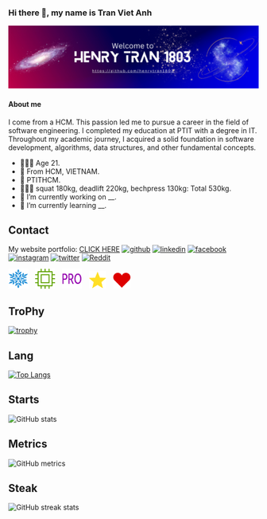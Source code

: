 ### Hi there 👋, my name is Tran Viet Anh
![Banner](https://github.com/henrytran1803/henrytran1803/blob/main/HENRY%20TRAN.png)
#### About me


I come from a HCM. This passion led me to pursue a career in the field of software engineering. I completed my education at PTIT with a degree in IT. Throughout my academic journey, I acquired a solid foundation in software development, algorithms, data structures, and other fundamental concepts.

- 👨🏻‍💻 Age 21.
- 📍 From HCM, VIETNAM.
- 🏫 PTITHCM.
- 🏋🏻‍♀️ squat 180kg, deadlift 220kg, bechpress 130kg: Total 530kg.
- 🔭 I’m currently working on __. 
- 🌱 I’m currently learning __. 
## Contact
My website portfolio: <a href='http://henrytran1803.site/'>CLICK HERE</a>
[<img src='https://cdn.jsdelivr.net/npm/simple-icons@3.0.1/icons/github.svg' alt='github' height='40'>](https://github.com/henrytran1803)  [<img src='https://cdn.jsdelivr.net/npm/simple-icons@3.0.1/icons/linkedin.svg' alt='linkedin' height='40'>](https://www.linkedin.com/in/tvanh20/)  [<img src='https://cdn.jsdelivr.net/npm/simple-icons@3.0.1/icons/facebook.svg' alt='facebook' height='40'>](https://www.facebook.com/tvanh20)  [<img src='https://cdn.jsdelivr.net/npm/simple-icons@3.0.1/icons/instagram.svg' alt='instagram' height='40'>](https://www.instagram.com/_tvanh.20/)  [<img src='https://cdn.jsdelivr.net/npm/simple-icons@3.0.1/icons/twitter.svg' alt='twitter' height='40'>](https://twitter.com/@vangogh1803)  [<img src='https://cdn.jsdelivr.net/npm/simple-icons@3.0.1/icons/reddit.svg' alt='Reddit' height='40'>](https://www.reddit.com/user/tranvietanh1803)  

<a href='https://archiveprogram.github.com/'><img src='https://raw.githubusercontent.com/acervenky/animated-github-badges/master/assets/acbadge.gif' width='40' height='40'></a> <a href='https://docs.github.com/en/developers'><img src='https://raw.githubusercontent.com/acervenky/animated-github-badges/master/assets/devbadge.gif' width='40' height='40'></a> <a href='https://github.com/pricing'><img src='https://raw.githubusercontent.com/acervenky/animated-github-badges/master/assets/pro.gif' width='40' height='40'></a> <a href='https://stars.github.com/'><img src='https://raw.githubusercontent.com/acervenky/animated-github-badges/master/assets/starbadge.gif' width='35' height='35'></a> <a href='https://docs.github.com/en/github/supporting-the-open-source-community-with-github-sponsors'><img src='https://raw.githubusercontent.com/acervenky/animated-github-badges/master/assets/sponsorbadge.gif' width='35' height='35'></a> 
## TroPhy
[![trophy](https://github-profile-trophy.vercel.app/?username=henrytran1803)](https://github.com/ryo-ma/github-profile-trophy)
## Lang
[![Top Langs](https://github-readme-stats.vercel.app/api/top-langs/?username=henrytran1803)](https://github.com/anuraghazra/github-readme-stats)
## Starts
![GitHub stats](https://github-readme-stats.vercel.app/api?username=henrytran1803&show_icons=true&count_private=true)  
## Metrics
![GitHub metrics](https://metrics.lecoq.io/henrytran1803)  
## Steak
![GitHub streak stats](https://streak-stats.demolab.com/?user=henrytran1803)  

